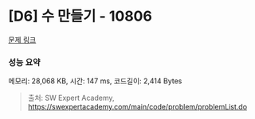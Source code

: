 # [D6] 수 만들기 - 10806 

[문제 링크](https://swexpertacademy.com/main/code/problem/problemDetail.do?contestProbId=AXTC4piqD_IDFASe) 

### 성능 요약

메모리: 28,068 KB, 시간: 147 ms, 코드길이: 2,414 Bytes



> 출처: SW Expert Academy, https://swexpertacademy.com/main/code/problem/problemList.do